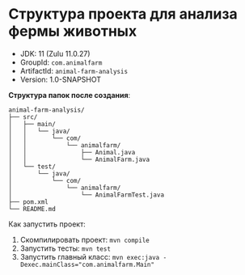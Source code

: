 # Структура проекта для анализа фермы животных

- JDK: 11 (Zulu 11.0.27)
- GroupId: `com.animalfarm`
- ArtifactId: `animal-farm-analysis`
- Version: 1.0-SNAPSHOT

**Структура папок после создания**:
```
animal-farm-analysis/
├── src/
│   ├── main/
│   │   └── java/
│   │       └── com/
│   │           └── animalfarm/
│   │               ├── Animal.java
│   │               └── AnimalFarm.java
│   └── test/
│       └── java/
│           └── com/
│               └── animalfarm/
│                   └── AnimalFarmTest.java
├── pom.xml
└── README.md
```
Как запустить проект:

1. Скомпилировать проект: `mvn compile`
2. Запустить тесты: `mvn test`
3. Запустить главный класс: `mvn exec:java -Dexec.mainClass="com.animalfarm.Main"`